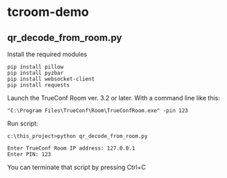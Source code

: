 # tcroom-demo

## qr_decode_from_room.py

Install the required modules

```
pip install pillow
pip install pyzbar
pip install websocket-client
pip install requests
```

Launch the TrueConf Room ver. 3.2 or later.
With a command line like this:

```
"C:\Program Files\TrueConf\Room\TrueConfRoom.exe" -pin 123
```

Run script:

```
c:\this_project>python qr_decode_from_room.py 

Enter TrueConf Room IP address: 127.0.0.1
Enter PIN: 123
```
You can terminate that script by pressing Ctrl+C
